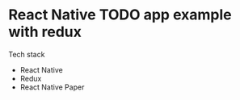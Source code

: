 # React Native TODO app example with redux

Tech stack
- React Native
- Redux
- React Native Paper

